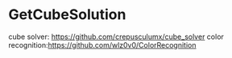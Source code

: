 # GetCubeSolution
cube solver: https://github.com/crepusculumx/cube_solver    color recognition:https://github.com/wlz0v0/ColorRecognition
